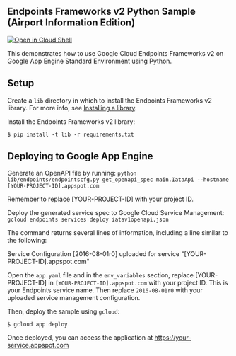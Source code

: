 ## Endpoints Frameworks v2 Python Sample (Airport Information Edition)

[![Open in Cloud Shell][shell_img]][shell_link]

[shell_img]: http://gstatic.com/cloudssh/images/open-btn.png
[shell_link]: https://console.cloud.google.com/cloudshell/open?git_repo=https://github.com/GoogleCloudPlatform/python-docs-samples&page=editor&open_in_editor=appengine/standard/endpoints-frameworks-v2/echo/README.md

This demonstrates how to use Google Cloud Endpoints Frameworks v2 on Google App Engine Standard Environment using Python.

## Setup

Create a `lib` directory in which to install the Endpoints Frameworks v2 library. For more info, see [Installing a library](https://cloud.google.com/appengine/docs/python/tools/using-libraries-python-27#installing_a_library).

Install the Endpoints Frameworks v2 library:

    $ pip install -t lib -r requirements.txt

## Deploying to Google App Engine

Generate an OpenAPI file by running: `python lib/endpoints/endpointscfg.py get_openapi_spec main.IataApi --hostname [YOUR-PROJECT-ID].appspot.com`

Remember to replace [YOUR-PROJECT-ID] with your project ID.

Deploy the generated service spec to Google Cloud Service Management: `gcloud endpoints services deploy iatav1openapi.json`

The command returns several lines of information, including a line similar to the following:

   Service Configuration [2016-08-01r0] uploaded for service "[YOUR-PROJECT-ID].appspot.com"

Open the `app.yaml` file and in the `env_variables` section, replace [YOUR-PROJECT-ID] in `[YOUR-PROJECT-ID].appspot.com` with your project ID. This is your Endpoints service name. Then replace `2016-08-01r0` with your uploaded service management configuration.

Then, deploy the sample using `gcloud`:

    $ gcloud app deploy

Once deployed, you can access the application at https://your-service.appspot.com
